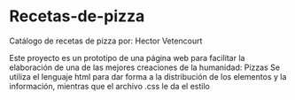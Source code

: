 # Recetas-de-pizza
Catálogo de recetas de pizza por: Hector Vetencourt

Este proyecto es un prototipo de una página web para facilitar la elaboración de una de las mejores creaciones de la humanidad: Pizzas
Se utiliza el lenguaje html para dar forma a la distribución de los elementos y la información, mientras que el archivo .css le da el estilo
